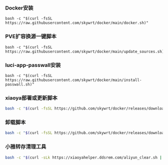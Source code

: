 ### Docker安装

```
bash -c "$(curl -fsSL https://raw.githubusercontent.com/skywrt/docker/main/docker.sh)"
```
### PVE扩容换源一键脚本

```
bash -c "$(curl -fsSL https://raw.githubusercontent.com/skywrt/docker/main/update_sources.sh)"
```
### luci-app-passwall安装

```
bash -c "$(curl -fsSL https://raw.githubusercontent.com/skywrt/docker/main/install-passwall.sh)"
```
### xiaoya部署或更新脚本

```bash
bash -c "$(curl -fsSL https://github.com/skywrt/docker/releases/download/latest/xiaoya.sh)"
```
### 卸载脚本

```bash
bash -c "$(curl -fsSL https://github.com/skywrt/docker/releases/download/latest/uninstall.sh)"
```
### 小雅转存清理工具

```bash
bash -c "$(curl -sLk https://xiaoyahelper.ddsrem.com/aliyun_clear.sh | tail -n +2)" -s 5
```
